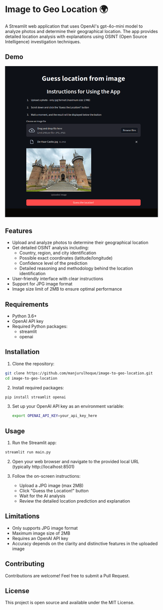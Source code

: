 # Image to Geo Location 🌍

A Streamlit web application that uses OpenAI's gpt-4o-mini model to analyze photos and determine their geographical location. The app provides detailed location analysis with explanations using OSINT (Open Source Intelligence) investigation techniques.

## Demo

![Demo of the application](demo.gif)

## Features

- Upload and analyze photos to determine their geographical location
- Get detailed OSINT analysis including:
  - Country, region, and city identification
  - Possible exact coordinates (latitude/longitude)
  - Confidence level of the prediction
  - Detailed reasoning and methodology behind the location identification
- User-friendly interface with clear instructions
- Support for JPG image format
- Image size limit of 2MB to ensure optimal performance

## Requirements

- Python 3.6+
- OpenAI API key
- Required Python packages:
  - streamlit
  - openai

## Installation

1. Clone the repository:

```bash
git clone https://github.com/manjurulhoque/image-to-geo-location.git
cd image-to-geo-location

```

2. Install required packages:

```bash
pip install streamlit openai
```

3. Set up your OpenAI API key as an environment variable:
   ```bash
   export OPENAI_API_KEY=your_api_key_here
   ```

## Usage

1. Run the Streamlit app:

```bash
streamlit run main.py
```

2. Open your web browser and navigate to the provided local URL (typically http://localhost:8501)

3. Follow the on-screen instructions:
   - Upload a JPG image (max 2MB)
   - Click "Guess the Location!" button
   - Wait for the AI analysis
   - Review the detailed location prediction and explanation

## Limitations

- Only supports JPG image format
- Maximum image size of 2MB
- Requires an OpenAI API key
- Accuracy depends on the clarity and distinctive features in the uploaded image

## Contributing

Contributions are welcome! Feel free to submit a Pull Request.

## License

This project is open source and available under the MIT License.
